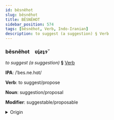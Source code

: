 ```yaml
---
id: bêsnêhot
slug: bêsnêhot
title: BÊSNÊHOT
sidebar_position: 574
tags: [bêsnêhot, Verb, Indo-Iranian]
description: to suggest (a suggestion) § Verb
---
```


### bêsnêhot&emsp;<span kind="abugida">ʋ́ʇƨʇɂ̆</span>

*to suggest (a suggestion)* **§** [Verb](../../tags/Verb)

**IPA**: /ˈbes.ne.hɑt/

**Verb**: to suggest/propose

**Noun**: suggestion/proposal

**Modifier**: suggestable/proposable

<details>
    <summary>Origin</summary>
    Persian پیشنهاد pišnehâd [pʰeːʃ.ne̞.ɦɑ́ːd̪]<br/>
    <em>Indo-Iranian Language Family</em>
</details>